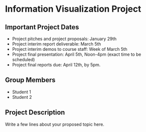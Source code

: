 # Information Visualization Project

## Important Project Dates
- Project pitches and project proposals: January 29th
- Project interim report deliverable: March 5th
- Project interim demos to course staff: Week of March 5th
- Project final presentation: April 5th, Noon-4pm (exact time to be scheduled)
- Project final reports due: April 12th, by 5pm.

## Group Members
- Student 1
- Student 2

## Project Description
Write a few lines about your proposed topic here.
